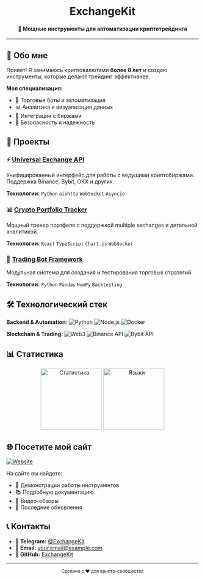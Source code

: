 <h1 align="center">
  <br>
  <strong>ExchangeKit</strong>
  <br>
</h1>

<h4 align="center">🚀 Мощные инструменты для автоматизации криптотрейдинга</h4>

---

## 👋 Обо мне

Привет! Я занимаюсь криптовалютами **более 8 лет** и создаю инструменты, которые делают трейдинг эффективнее. 

**Моя специализация:**
- 🤖 Торговые боты и автоматизация
- 📊 Аналитика и визуализация данных
- 🔌 Интеграции с биржами
- 🔐 Безопасность и надежность

## 🚀 Проекты

### ⚡ [Universal Exchange API](https://github.com/ExchangeKit/universal-exchange-api)
Унифицированный интерфейс для работы с ведущими криптобиржами. Поддержка Binance, Bybit, OKX и других.

**Технологии:** `Python` `aiohttp` `WebSocket` `Asyncio`

### 📊 [Crypto Portfolio Tracker](https://github.com/ExchangeKit/crypto-portfolio-tracker)
Мощный трекер портфеля с поддержкой multiple exchanges и детальной аналитикой.

**Технологии:** `React` `TypeScript` `Chart.js` `WebSocket`

### 🤖 [Trading Bot Framework](https://github.com/ExchangeKit/trading-bot)
Модульная система для создания и тестирования торговых стратегий.

**Технологии:** `Python` `Pandas` `NumPy` `Backtesting`

## 🛠 Технологический стек

**Backend & Automation:**
![Python](https://img.shields.io/badge/Python-3776AB?style=flat&logo=python&logoColor=white)
![Node.js](https://img.shields.io/badge/Node.js-339933?style=flat&logo=nodedotjs&logoColor=white)
![Docker](https://img.shields.io/badge/Docker-2496ED?style=flat&logo=docker&logoColor=white)

**Blockchain & Trading:**
![Web3](https://img.shields.io/badge/Web3.py-EF6830?style=flat&logo=ethereum&logoColor=white)
![Binance API](https://img.shields.io/badge/Binance-F0B90B?style=flat&logo=binance&logoColor=white)
![Bybit API](https://img.shields.io/badge/Bybit-2CB24F?style=flat)

## 📊 Статистика

<p align="center">
  <img src="https://github-readme-stats.vercel.app/api?username=ExchangeKit&show_icons=true&theme=radical" alt="Статистика" height="160">
  <img src="https://github-readme-stats.vercel.app/api/top-langs/?username=ExchangeKit&layout=compact&theme=radical" alt="Языки" height="160">
</p>

## 🌐 Посетите мой сайт

[![Website](https://img.shields.io/badge/🌐-Посетить_сайт-6f42c1?style=for-the-badge)](https://exchangekit.github.io/ExchangeKit/)

На сайте вы найдете:
- 🎯 Демонстрации работы инструментов
- 📚 Подробную документацию
- 🎥 Видео-обзоры
- 📅 Последние обновления

## 📞 Контакты

- **📢 Telegram:** [@ExchangeKit](https://t.me/your_channel)
- **📧 Email:** [your.email@example.com](mailto:your.email@example.com)
- **💼 GitHub:** [ExchangeKit](https://github.com/ExchangeKit)

---

<p align="center">
  <sub>Сделано с ❤️ для крипто-сообщества</sub>
</p>
